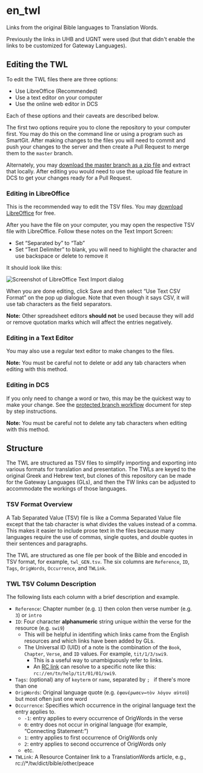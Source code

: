 # en_twl

Links from the original Bible languages to Translation Words.

Previously the links in UHB and UGNT were used (but that didn't enable the links to be customized for Gateway Languages).

## Editing the TWL

To edit the TWL files there are three options:

* Use LibreOffice (Recommended)
* Use a text editor on your computer
* Use the online web editor in DCS

Each of these options and their caveats are described below.

The first two options require you to clone the repository to your computer first. You may do this on the command line or using a program such as SmartGit. After making changes to the files you will need to commit and push your changes to the server and then create a Pull Request to merge them to the `master` branch.

Alternately, you may [download the master branch as a zip file](https://git.door43.org/unfoldingWord/en_twl/archive/master.zip) and extract that locally. After editing you would need to use the upload file feature in DCS to get your changes ready for a Pull Request.

### Editing in LibreOffice

This is the recommended way to edit the TSV files. You may [download LibreOffice](https://www.libreoffice.org/download/download/) for free.

After you have the file on your computer, you may open the respective TSV file with LibreOffice. Follow these notes on the Text Import Screen:

* Set “Separated by” to “Tab”
* Set “Text Delimiter” to blank, you will need to highlight the character and use backspace or delete to remove it

It should look like this:

![Screenshot of LibreOffice Text Import dialog](https://cdn.door43.org/assets/img/twl/LibreOfficeTextImport.png)

When you are done editing, click Save and then select “Use Text CSV Format” on the pop up dialogue. Note that even though it says CSV, it will use tab characters as the field separators.

**Note:** Other spreadsheet editors **should not** be used because they will add or remove quotation marks which will affect the entries negatively.

### Editing in a Text Editor

You may also use a regular text editor to make changes to the files.

**Note:** You must be careful not to delete or add any tab characters when editing with this method.

### Editing in DCS

If you only need to change a word or two, this may be the quickest way to make your change. See the [protected branch workflow](https://help.door43.org/en/knowledgebase/15-door43-content-service/docs/46-protected-branch-workflow) document for step by step instructions.

**Note:** You must be careful not to delete any tab characters when editing with this method.

## Structure

The TWL are structured as TSV files to simplify importing and exporting into various formats for translation and presentation. The TWLs are keyed to the original Greek and Hebrew text, but clones of this repository can be made for the Gateway Languages (GLs), and then the TW links can be adjusted to accommodate the workings of those languages.

### TSV Format Overview

A Tab Separated Value (TSV) file is like a Comma Separated Value file except that the tab character is what divides the values instead of a comma. This makes it easier to include prose text in the files because many languages require the use of commas, single quotes, and double quotes in their sentences and paragraphs.

The TWL are structured as one file per book of the Bible and encoded in TSV format, for example, `twl_GEN.tsv`. The six columns are `Reference`, `ID`, `Tags`, `OrigWords`, `Occurrence`, and `TWLink`.

### TWL TSV Column Description

The following lists each column with a brief description and example.

* `Reference`: Chapter number (e.g. `1`) then colon then verse number (e.g. `3`) or `intro`
* `ID`: Four character **alphanumeric** string unique *within* the verse for the resource (e.g. `swi9`)
  * This will be helpful in identifing which links came from the English resources and which links have been added by GLs.
  * The Universal ID (UID) of a note is the combination of the `Book`, `Chapter`, `Verse`, and `ID` values. For example, `tit/1/3/swi9`.
    * This is a useful way to unambiguously refer to links.
    * An [RC link](https://resource-container.readthedocs.io/en/latest/linking.html) can resolve to a specific note like this: `rc://en/tn/help/tit/01/01/swi9`.
* `Tags`: (optional) any of `keyterm` or `name`, separated by `; ` if there's more than one
* `OrigWords`: Original language quote (e.g. `ἐφανέρωσεν↔τὸν λόγον αὐτοῦ`) but most often just one word
* `Occurrence`: Specifies which occurrence in the original language text the entry applies to.
  * `-1`: entry applies to every occurrence of OrigWords in the verse
  * `0`: entry does not occur in original language (for example, “Connecting Statement:”)
  * `1`: entry applies to first occurrence of OrigWords only
  * `2`: entry applies to second occurrence of OrigWords only
  * etc.
* `TWLink`: A Resource Container link to a TranslationWords article, e.g., rc://*/tw/dict/bible/other/peace

